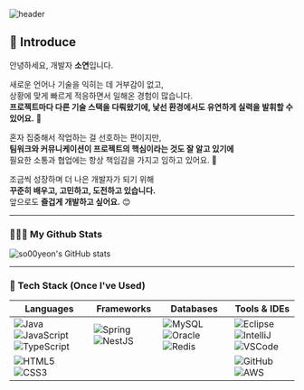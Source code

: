 ![header](https://capsule-render.vercel.app/api?type=waving&height=160&section=header&text=Hi!%20I'm%20Soyeon!&fontAlign=50&fontAlignY=70&fontSize=90)

## 👋 Introduce

안녕하세요, 개발자 **소연**입니다.

새로운 언어나 기술을 익히는 데 거부감이 없고,  
상황에 맞게 빠르게 적응하면서 일해온 경험이 많습니다.  
**프로젝트마다 다른 기술 스택을 다뤄왔기에, 낯선 환경에서도 유연하게 실력을 발휘할 수 있어요.** 🚀

혼자 집중해서 작업하는 걸 선호하는 편이지만,  
**팀워크와 커뮤니케이션이 프로젝트의 핵심이라는 것도 잘 알고 있기에**  
필요한 소통과 협업에는 항상 책임감을 가지고 임하고 있어요. 🤝

조금씩 성장하며 더 나은 개발자가 되기 위해  
**꾸준히 배우고, 고민하고, 도전하고 있습니다.**  
앞으로도 **즐겁게 개발하고 싶어요.** 😊

---

### 👩🏻‍💻 My Github Stats

![so00yeon's GitHub stats](https://github-readme-stats-so00yeon.vercel.app/api?username=so00yeon&show_icons=true&disable_animations=true&theme=nord)

---

### 🧰 Tech Stack (Once I've Used)

| Languages | Frameworks | Databases | Tools & IDEs |
|----------|------------|-----------|--------------|
| ![Java](https://img.shields.io/badge/JAVA-007396?style=for-the-badge&logo=Java&logoColor=white) ![JavaScript](https://img.shields.io/badge/JavaScript-F7DF1E?style=for-the-badge&logo=JavaScript&logoColor=black) ![TypeScript](https://img.shields.io/badge/TypeScript-3178C6?style=for-the-badge&logo=TypeScript&logoColor=white) | ![Spring](https://img.shields.io/badge/Spring-6DB33F?style=for-the-badge&logo=Spring&logoColor=white) ![NestJS](https://img.shields.io/badge/Nest-E0234E?style=for-the-badge&logo=nestjs&logoColor=white) | ![MySQL](https://img.shields.io/badge/MySQL-4479A1?style=for-the-badge&logo=MySQL&logoColor=white) ![Oracle](https://img.shields.io/badge/Oracle-F80000?style=for-the-badge&logo=Oracle&logoColor=white) ![Redis](https://img.shields.io/badge/redis-DC382D?style=for-the-badge&logo=redis&logoColor=white) | ![Eclipse](https://img.shields.io/badge/Eclipse-2C2255?style=for-the-badge&logo=Eclipse%20IDE&logoColor=white) ![IntelliJ](https://img.shields.io/badge/IntelliJ-000000?style=for-the-badge&logo=intellijidea&logoColor=white) ![VSCode](https://img.shields.io/badge/VSCode-007ACC?style=for-the-badge&logo=VisualStudioCode&logoColor=white) |
| ![HTML5](https://img.shields.io/badge/HTML5-E34F26?style=for-the-badge&logo=HTML5&logoColor=white) ![CSS3](https://img.shields.io/badge/CSS3-1572B6?style=for-the-badge&logo=CSS3&logoColor=white) |  |  | ![GitHub](https://img.shields.io/badge/github-181717?style=for-the-badge&logo=github&logoColor=white) ![AWS](https://img.shields.io/badge/aws-232F3E?style=for-the-badge&logo=Amazon%20aws&logoColor=white) |
